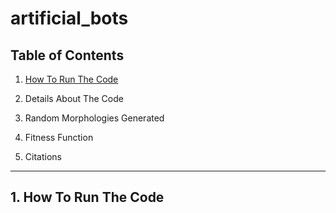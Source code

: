 # artificial_bots


## Table of Contents

1. [How To Run The Code](https://github.com/ilesha-sawarkar/artificial_bots/kinematic_snake/README.md#1--how-to-run-the-code) 

2. Details About The Code
3. Random Morphologies Generated
4. Fitness Function
5. Citations

---------------------------------------------------------------------------------------------------------------------------------------------------------

## 1.  How To Run The Code 

